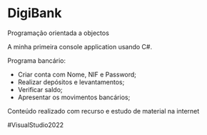 # DigiBank
Programação orientada a objectos

A minha primeira console application usando C#.

Programa bancário:
- Criar conta com Nome, NIF e Password;
- Realizar depósitos e levantamentos;
- Verificar saldo;
- Apresentar os movimentos bancários;

Conteúdo realizado com recurso e estudo de material na internet

#VisualStudio2022
